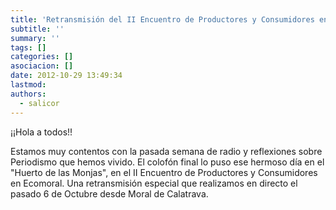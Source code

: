 ```yaml
---
title: 'Retransmisión del II Encuentro de Productores y Consumidores en Ecomoral'
subtitle: ''
summary: ''
tags: []
categories: []
asociacion: []
date: 2012-10-29 13:49:34
lastmod:
authors: 
  - salicor
---
```


¡¡Hola a todos!!


Estamos muy contentos con la pasada semana de radio y reflexiones sobre Periodismo que hemos vivido. El colofón final lo puso ese hermoso día en el "Huerto de las Monjas", en el II Encuentro de Productores y Consumidores en Ecomoral. Una retransmisión especial que realizamos en directo el pasado 6 de Octubre desde Moral de Calatrava.

